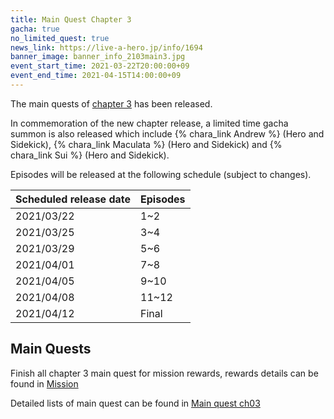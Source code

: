 ```yaml
---
title: Main Quest Chapter 3
gacha: true
no_limited_quest: true
news_link: https://live-a-hero.jp/info/1694
banner_image: banner_info_2103main3.jpg
event_start_time: 2021-03-22T20:00:00+09
event_end_time: 2021-04-15T14:00:00+09
---
```


The main quests of [chapter 3](/main_quests/chapter03/) has been released.

In commemoration of the new chapter release, a limited time gacha summon is also released which include {% chara_link Andrew %} (Hero and Sidekick), {% chara_link Maculata %} (Hero and Sidekick) and {% chara_link Sui %} (Hero and Sidekick).

Episodes will be released at the following schedule (subject to changes).

| Scheduled release date | Episodes |
|-|-|
| 2021/03/22 | 1~2 |
| 2021/03/25 | 3~4 |
| 2021/03/29 | 5~6 |
| 2021/04/01 | 7~8 |
| 2021/04/05 | 9~10 |
| 2021/04/08 | 11~12 |
| 2021/04/12 | Final |


## Main Quests

Finish all chapter 3 main quest for mission rewards, rewards details can be found in [Mission](/guide/mission/#main-quest)

Detailed lists of main quest can be found in [Main quest ch03](/main_quests/chapter03/)
